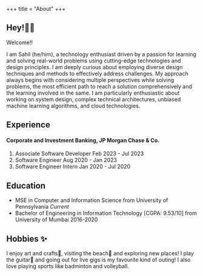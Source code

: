 +++
title = "About"
+++

## Hey!👋🏽

Welcome!!

I am Sahil (he/him), a technology enthusiast driven by a passion for learning and solving real-world problems using cutting-edge technologies and design principles. I am deeply curious about employing diverse design techniques and methods to effectively address challenges. My approach always begins with considering multiple perspectives while solving problems, the most efficient path to reach a solution comprehensively and the learning involved in the same. I am particularly enthusiastic about working on system design, complex technical architectures, unbiased machine learning algorithms, and cloud technologies.


## Experience
#### Corporate and Investment Banking, JP Morgan Chase & Co.
1. Associate Software Developer     Feb 2023 - Jul 2023
2. Software Engineer                Aug 2020 - Jan 2023
3. Software Engineer Intern         Jan 2020 - Jul 2020


## Education
- MSE in Computer and Information Science from University of Pennsylvania _Current_
- Bachelor of Engineering in Information Technology [CGPA: 9.53/10] from University of Mumbai 2016-2020


## Hobbies ✨

I enjoy art and crafts🎨, visiting the beach🌊 and exploring new places! I play the guitar🎸 and going out for live gigs is my favourite kind of outing! I also love playing sports like badminton and volleyball.





